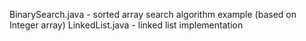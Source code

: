 BinarySearch.java - sorted array search algorithm example (based on Integer array)
LinkedList.java - linked list implementation
